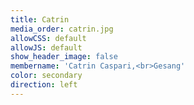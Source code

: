 ```yaml
---
title: Catrin
media_order: catrin.jpg
allowCSS: default
allowJS: default
show_header_image: false
membername: 'Catrin Caspari,<br>Gesang'
color: secondary
direction: left
---
```


